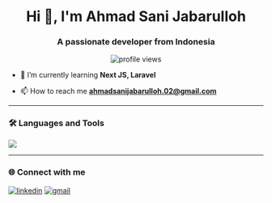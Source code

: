 <h1 align="center">Hi 👋, I'm Ahmad Sani Jabarulloh</h1>
<h3 align="center">A passionate developer from Indonesia</h3>

<p align="center">
  <img src="https://komarev.com/ghpvc/?username=ahmadsanijabarulloh&label=Profile%20views&color=0e75b6&style=flat" alt="profile views" />
</p>

- 🌱 I’m currently learning **Next JS, Laravel**

- 📫 How to reach me **ahmadsanijabarulloh.02@gmail.com**

---

### 🛠️ Languages and Tools

<p align="left">
  <img src="https://skillicons.dev/icons?i=html,css,js,react,nextjs,php,git,github,linux,vscode" />
</p>

---

### 🌐 Connect with me

<p align="left">
  <a href="https://linkedin.com/in/ahmadsanny02" target="blank"><img align="center" src="https://skillicons.dev/icons?i=linkedin" alt="linkedin" /></a>
  <a href="mailto:ahmadsanijabarulloh.02@gmail.com"><img align="center" src="https://skillicons.dev/icons?i=gmail" alt="gmail" /></a>
</p>
